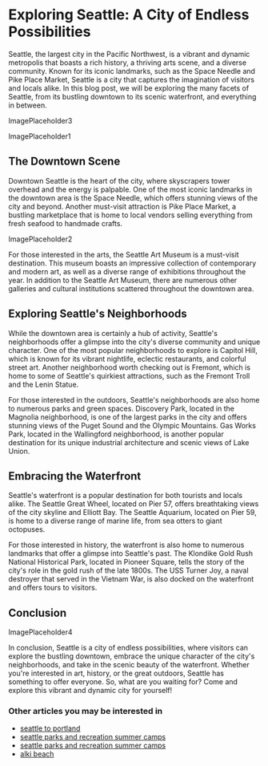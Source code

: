 # Exploring Seattle: A City of Endless Possibilities

Seattle, the largest city in the Pacific Northwest, is a vibrant and dynamic metropolis that boasts a rich history, a thriving arts scene, and a diverse community. Known for its iconic landmarks, such as the Space Needle and Pike Place Market, Seattle is a city that captures the imagination of visitors and locals alike. In this blog post, we will be exploring the many facets of Seattle, from its bustling downtown to its scenic waterfront, and everything in between.

ImagePlaceholder3

ImagePlaceholder1

## The Downtown Scene

Downtown Seattle is the heart of the city, where skyscrapers tower overhead and the energy is palpable. One of the most iconic landmarks in the downtown area is the Space Needle, which offers stunning views of the city and beyond. Another must-visit attraction is Pike Place Market, a bustling marketplace that is home to local vendors selling everything from fresh seafood to handmade crafts. 

ImagePlaceholder2

For those interested in the arts, the Seattle Art Museum is a must-visit destination. This museum boasts an impressive collection of contemporary and modern art, as well as a diverse range of exhibitions throughout the year. In addition to the Seattle Art Museum, there are numerous other galleries and cultural institutions scattered throughout the downtown area.

## Exploring Seattle's Neighborhoods

While the downtown area is certainly a hub of activity, Seattle's neighborhoods offer a glimpse into the city's diverse community and unique character. One of the most popular neighborhoods to explore is Capitol Hill, which is known for its vibrant nightlife, eclectic restaurants, and colorful street art. Another neighborhood worth checking out is Fremont, which is home to some of Seattle's quirkiest attractions, such as the Fremont Troll and the Lenin Statue.

For those interested in the outdoors, Seattle's neighborhoods are also home to numerous parks and green spaces. Discovery Park, located in the Magnolia neighborhood, is one of the largest parks in the city and offers stunning views of the Puget Sound and the Olympic Mountains. Gas Works Park, located in the Wallingford neighborhood, is another popular destination for its unique industrial architecture and scenic views of Lake Union.

## Embracing the Waterfront

Seattle's waterfront is a popular destination for both tourists and locals alike. The Seattle Great Wheel, located on Pier 57, offers breathtaking views of the city skyline and Elliott Bay. The Seattle Aquarium, located on Pier 59, is home to a diverse range of marine life, from sea otters to giant octopuses. 

For those interested in history, the waterfront is also home to numerous landmarks that offer a glimpse into Seattle's past. The Klondike Gold Rush National Historical Park, located in Pioneer Square, tells the story of the city's role in the gold rush of the late 1800s. The USS Turner Joy, a naval destroyer that served in the Vietnam War, is also docked on the waterfront and offers tours to visitors.

## Conclusion

ImagePlaceholder4

In conclusion, Seattle is a city of endless possibilities, where visitors can explore the bustling downtown, embrace the unique character of the city's neighborhoods, and take in the scenic beauty of the waterfront. Whether you're interested in art, history, or the great outdoors, Seattle has something to offer everyone. So, what are you waiting for? Come and explore this vibrant and dynamic city for yourself!
### Other articles you may be interested in

- [seattle to portland](seattle-to-portland)
- [seattle parks and recreation summer camps](seattle-parks-and-recreation-summer-camps)
- [seattle parks and recreation summer camps](seattle-parks-and-recreation-summer-camps)
- [alki beach](alki-beach)
